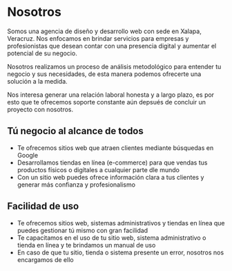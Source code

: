 # Nosotros
Somos una agencia de diseño y desarrollo web con sede en Xalapa, Veracruz. Nos enfocamos en brindar servicios para empresas y profesionistas que desean contar con una presencia digital y aumentar el potencial de su negocio.

Nosotros realizamos un proceso de análisis metodológico para entender tu negocio y sus necesidades, de esta manera podemos ofrecerte una solución a la medida.

Nos interesa generar una relación laboral honesta y a largo plazo, es por esto que te ofrecemos soporte constante aún depsués de concluir un proyecto con nosotros.

## Tú negocio al alcance de todos
* Te ofrecemos sitios web que atraen clientes mediante búsquedas en Google
* Desarrollamos tiendas en línea (e-commerce) para que vendas tus productos físicos o digítales a cualquier parte dle mundo
* Con un sitio web puedes ofrece información clara a tus clientes y generar más confianza y profesionalismo

## Facilidad de uso
* Te ofrecemos sitios web, sistemas administrativos y tiendas en línea que puedes gestionar tú mismo con gran facilidad
* Te capacitamos en el uso de tu sitio web, sistema administrativo o tienda en línea y te brindamos un manual de uso
* En caso de que tu sitio, tienda o sistema presente un error, nosotros nos encargamos de ello